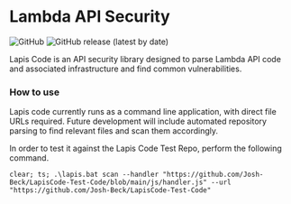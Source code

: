 # Lambda API Security 

![GitHub](https://img.shields.io/github/license/Josh-Beck/LapisCode?color=green&style=for-the-badge)
![GitHub release (latest by date)](https://img.shields.io/github/v/release/Josh-Beck/LapisCode?style=for-the-badge)


Lapis Code is an API security library designed to parse Lambda API code and associated infrastructure and find common vulnerabilities.

### How to use
Lapis code currently runs as a command line application, with direct file URLs required. Future development will include automated repository parsing to find relevant files and scan them accordingly.

In order to test it against the Lapis Code Test Repo, perform the following command.

```
clear; ts; .\lapis.bat scan --handler "https://github.com/Josh-Beck/LapisCode-Test-Code/blob/main/js/handler.js" --url "https://github.com/Josh-Beck/LapisCode-Test-Code"
```

